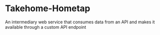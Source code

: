 # Takehome-Hometap
An intermediary web service that consumes data from an API and makes it available through a custom API endpoint
